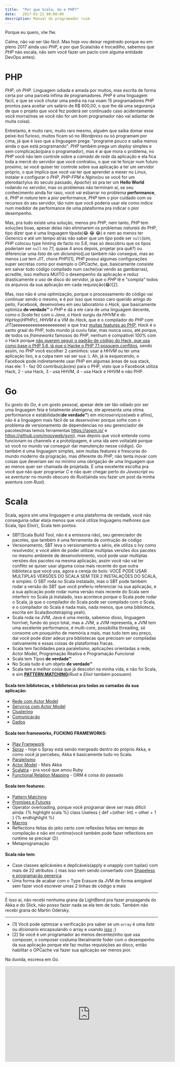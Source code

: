 ```yaml
---
title:  "Por que Scala, Go e PHP?"
date:   2017-01-21 00:00:00
description: Manual do programador ruim
---
```


Porque eu quero, vlw flw.

Calma, não vai ser tão fácil. Mas hoje vou deixar registrado porque eu em pleno
2017 ainda uso _PHP_, e por que Scala(não é trocadilho, sabemos que _PHP_ não escala,
não sem você fazer um pacto com alguma entidade DevOps antes).

# PHP

_PHP_, oh _PHP_. Linguagem odiada e amada por muitos, mas escrita de forma certa por
uma parcela ínfima de programadores. _PHP_ é uma linguagem fácil, e que se você
chutar uma pedra na rua voam 15 programadores _PHP_ prontos para aceitar um salário
de R$ 600,00, o que lhe dá uma segurança de que o projeto que você fez poderá
ser continuado caso acidentamente você morra(mas se você não for um bom programador
não vai adiantar de muita coisa).

Entretanto, é muito raro, muito raro mesmo, alguém que saiba domar esse peixe-boi furioso, muitos ficam só no _Wordpress_ ou só
programam por cima, já que é isso que a linguagem prega: "programe pouco e saiba menos ainda o que está programando".
_PHP_ também prega um _deploy_ simples e sem complicação(para o programador), mas é aí que mora o problema, no _PHP_ você não
tem controle sobre a _camada de rede_ da aplicação e ela fica toda a mercê do
servidor que você contratou, o que vai te forçar num futuro proximo, se você quiser
ter controle sobre sua aplicação a ter um servidor próprio, o que implica que
você vai ter que aprender a mexer no _Linux_,
instalar e configurar o _PHP_, _PHP-FPM_ e _Nginx_(ou se você for um pterodactylus do seculo passado, _Apache_)
só pra ter um __Hello World__ rodando no servidor, mas os problemas não terminam aí,
se seu conhecimento ainda for raso, você vai esbarrar no problema
**performance**, é, _PHP_ _in natura_ tem a pior performance, _PHP_ tem o pior
cuidado com os recursos do seu servidor, tão ruim que você poderia usar ele como
indice num medidor de performance de uma plataforma pra indicar o pior desempenho.


Mas, pra tudo existe uma solução, menos pro _PHP_, nem tanto, _PHP_ tem soluções boas,
apesar delas não eliminarem os problemas _naturais_ do PHP, tipo dizer que é uma
linguagem tipada(:joy: :joy: :joy:) e nem ao menos ter _Generics_ e até um tempo
atrás não saber que um _tipo_ pode ser `null`(sim, _PHP_ colocou type hinting de facto
no _5.6_, mas só descobriu que os tipos poderiam ser `null` no _7.1_, quase 4 anos depois, projetar pra quê?)
ou diferenciar uma _lista_ de um _dicionário_(_Lua_ também não consegue, mas ao menos _Lua_ tem _JIT_, chora _PHP_)[1],
_PHP_ possui algumas configurações super secretas como por exemplo o _OPCache_, que, basicamente
consiste em salvar todo código compilado num cache(vai vendo as gambiarras), acredite,
isso melhora MUITO o desempenho da aplicação e reduz drasticamente o uso de disco
do servidor, já que o _PHP_ lê e "compila" todos os arquivos da sua aplicação em
cada requisição(:joy:)[2].

Mas, isso não é uma optimização, porque o processamento
do código vai continuar sendo o mesmo, e é por isso que nosso caro querido amigo do peito,
Facebook, desenvolveu em seu laboratório o _Hack_, que basicamente optimiza
**de verdade™** o _PHP_ e dá a ele cara de uma linguagem decente, como o _Scala_ fez
com o _Java_, o _Hack_ surgiu da _HHVM_ e do _HipHop_(_HPHPc_), _HHVM_ é a VM do _Hack_, que é o compilador do
_PHP_ com _JIT_(aeeeeeeeeeeeeeeeeeeee) e que traz [muitas features ao PHP](https://docs.hhvm.com/hack/), _Hack_ é o santo graal do _PHP_, todo mundo já ouviu falar,
mas nunca usou, até porque, de todos os _frameworks_ famosos do _PHP_,
nenhum é compátivel 100% com o Hack porque [não querem seguir o padrão de código do Hack, que usa como base o PHP 5.6, já que o Hacke o PHP 7.1 possuem conflitos](http://hhvm.com/blog/875/wow-hhvm-is-fast-too-bad-it-doesnt-run-my-code),
sendo assim, no _PHP_ você escolher 2 caminhos: usar a _HHVM_ ou ter uma aplicação lixo, e a culpa nem vai ser sua :). Ah, já ia esquecendo, o Facebook pode indiretamente usar
_PHP_ em algumas áreas de sua stack, mas ele: 1 - faz 00 contribuição(es) para o PHP, visto que o Facebook utiliza Hack, 2 - usa Hack, 3 - usa HHVM, 4 - usa Hack e HHVM e não PHP.

# Go

Eu gosto do _Go_, é um gosto pessoal, apesar dele ser tão odiado por ser uma linguagem feia e totalmente alienigena,
ele apresenta uma otima performance e estábilidade(**de verdade™**) em _microserviços_(web e afins), não é a
linguagem mais fácil de se desenvolver porque sofre com o problema de versionamento de dependencias
no seu gerenciador de pacotes(mas temos ferramentas https://gopm.io/ e https://github.com/moovweb/gvm),
mas depois que você entende como funcionam os channels e a prototipagem, é uma ida sem volta(até porque só você no mundo vai conseguir dar manutenção nesse código).
_Go_ também é uma linguagem simples, sem muitas features e frescuras do mundo moderno da progração, mas diferente do _PHP_, não tenta inovar com coisas que deveriam ser no minimo uma obrigação de uma linguagem que ao menos quer ser chamada de projetada. É uma excelente escolha pra você que não quer programar _C_ e não quer chegar perto do _Javascript_ ou se aventurar no mundo obscuro do _Rust_(ainda vou fazer um post da minha aventura com _Rust_).

# Scala
Scala, agora sim uma linguagem e uma plataforma de verdade, você não conseguiria odiar ela(a menos
  que você utilize linguagens melhores que Scala, tipo Elixir), Scala tem pontos:
- SBT(Scala Build Tool, não é a emissora não), seu gerenciador de pacotes, que também é uma ferramenta de contrução de código
- Versionamento, SBT leva o versionamento a sério, ele utiliza o Ivy como resolvedor, e você além de poder utilizar multiplas versões
dos pacotes no mesmo ambiente de desenvolvimento, você pode usar multiplas versões dos pacotes na mesma aplicação, assim você não vai ter
conflito se quiser usar alguma coisa mais recente do que outra biblioteca que você usa, agora a cereja do bolo: VOCÊ PODE USAR MULTIPLAS
VERSÕES DO SCALA SEM TER 2 INSTALAÇÕES DO SCALA, é simples: O SBT roda no Scala instalado, mas o SBT pode também rodar a versão do SBT que
você preferiu referenciar na sua aplicação, e a sua aplicação pode rodar numa versão mais recente do Scala sem interferir no Scala já instalado,
isso acontece porque o Scala pode rodar o Scala, já que o compilador do Scala pode ser compilado com o Scala, e o compilador do Scala é nada mais, nada menos, que uma biblioteca, escrita em Scala(bootstraping yeah).
- Scala roda na JVM, Java é uma merda, sabemos disso, linguagem horrível, fundo do poço total, mas a JVM, a JVM representa, a JVM tem uma excelente
performance, é multi-core, possibilita threading, só consome um pouquinho de memória a mais, mas tudo tem seu preço, daí você pode dizer adeus
pra bibliotecas que precisam ser compiladas nativamente e essas coisas de plataformas fracas.
- Scala tem facilidades para paralelismo, aplicações orientadas a rede, Actor Model, Programação Reativa e Programação Funcional
- Scala tem Tipos **de verdade™**
- No Scala tudo é um objeto **de verdade™**
- Scala tem a melhor coisa que já descobri na minha vida, e não foi Scala, e sim [**PATTERN MATCHING**](http://docs.scala-lang.org/tutorials/tour/pattern-matching.html)(_Rust_ e _Elixir_ também possuem)

#### Scala tem bibliotecas, e bibliotecas pra todas as camadas da sua aplicação:
- [Rede com Actor Model](http://doc.akka.io/docs/akka/2.4/scala/index-network.html)
- [Serviços com Actor Model](http://doc.akka.io/docs/akka/2.4/scala/index-actors.html)
- [Clustering](http://doc.akka.io/docs/akka/2.4/scala/index-network.html)
- [Comunicação](http://doc.akka.io/docs/akka/2.4/scala/camel.html)
- [Dados](http://slick.lightbend.com/)

#### Scala tem frameworks, FUCKING FRAMEWORKS:
- [Play Framework](https://www.playframework.com/)
- [Spray](http://spray.io/) - hoje o Spray está sendo mergeado dentro do próprio Akka, e como você já percebeu, Akka é basicamente tudo no Scala.
- [Paralelismo](http://akka.io/)
- [Actor Model](http://akka.io/) - Mais Akka
- [Scalatra](http://www.scalatra.org/) - pra você que amou Ruby
- [Functional Relation Mapping](http://slick.lightbend.com/) - ORM é coisa do passado

#### Scala tem features:
- [Pattern Matching](http://docs.scala-lang.org/tutorials/tour/pattern-matching.html)
- [Promises e Futures](http://docs.scala-lang.org/overviews/core/futures.html)
- Operator overloading, porque você programar deve ser mais dificil ainda:
{% highlight scala %}
class Useless {
  def +(other: Int) = other + 1
}
{% endhighlight %}
- [Macros](http://docs.scala-lang.org/overviews/macros/overview.html)
- Reflections feitas do jeito certo com reflexões feitas em tempo de compilação e não em runtime(você também pode fazer reflections em runtime se precisar :wink:)
- Metaprogramação

#### Scala não tem:
- Case classes aplicáveies e deplicáveis(apply e unapply com tuplas) com mais de 22 atributos :( mas isso vem sendo consertado com [Shapeless e programação generica](https://github.com/milessabin/shapeless)
- Uma forma de acabar com o Type Erasure da JVM de forma amigável sem fazer você escrever umas 2 linhas de código a mais

--------------------

É isso aí, não recebi nenhuma grana da LightBend pra fazer propaganda do Akka e do Slick, não posso fazer nada se ela tem de tudo. Também não recebi grana do Martin Odersky.

--------------------

- [1] Você pode optmizar a verificação pra saber se um `array` é uma _lista_ ou _dicionario_ encapsulando o array e usando [isso](http://php.net/manual/en/class.cachingiterator.php) ;)
- [2] Se você é um programador ao menos decentezinho que usa composer, o composer costuma literalmente foder com o desempenho da sua aplicação porque ele faz muitas requisições ao disco, então habilitar o OPCache vai fazer sua aplicação ser menos pior.


Na duvida, escreva em _Go_.

<iframe width="560" height="315" src="https://www.youtube.com/embed/LJvEIjRBSDA" frameborder="0" allowfullscreen></iframe>
